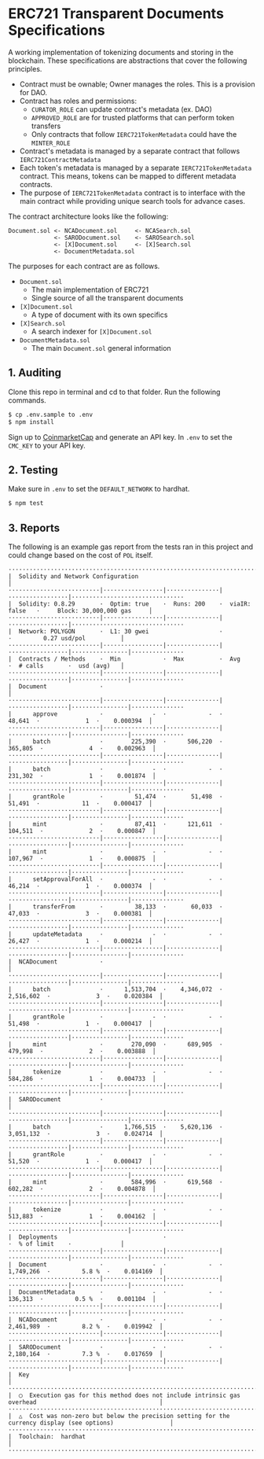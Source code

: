 # ERC721 Transparent Documents Specifications

A working implementation of tokenizing documents and storing in the 
blockchain. These specifications are abstractions that cover the 
following principles.

 - Contract must be ownable; Owner manages the roles. This is a 
   provision for DAO.
 - Contract has roles and permissions:
   - `CURATOR_ROLE` can update contract's metadata (ex. DAO)
   - `APPROVED_ROLE` are for trusted platforms that can perform 
     token transfers
   - Only contracts that follow `IERC721TokenMetadata` could have 
     the `MINTER_ROLE`
 - Contract's metadata is managed by a separate contract that 
   follows `IERC721ContractMetadata`
 - Each token's metadata is managed by a separate `IERC721TokenMetadata` 
   contract. This means, tokens can be mapped to different metadata 
   contracts.
 - The purpose of `IERC721TokenMetadata` contract is to interface with 
   the main contract while providing unique search tools for advance 
   cases.

The contract architecture looks like the following:

```
Document.sol <- NCADocument.sol     <- NCASearch.sol
             <- SARODocument.sol    <- SAROSearch.sol
             <- [X]Document.sol     <- [X]Search.sol
             <- DocumentMetadata.sol
```

The purposes for each contract are as follows.

 - `Document.sol` 
   - The main implementation of ERC721
   - Single source of all the transparent documents
 - `[X]Document.sol`
   - A type of document with its own specifics
 - `[X]Search.sol`
   - A search indexer for `[X]Document.sol`
 - `DocumentMetadata.sol`
   - The main `Document.sol` general information

## 1. Auditing

Clone this repo in terminal and cd to that folder. Run the following commands.

```bash
$ cp .env.sample to .env
$ npm install
```

Sign up to [CoinmarketCap](https://pro.coinmarketcap.com/signup) and generate an API key. In `.env` to set the `CMC_KEY` to your API key.

## 2. Testing

Make sure in `.env` to set the `DEFAULT_NETWORK` to hardhat.

```bash
$ npm test
```

## 3. Reports

The following is an example gas report from the tests ran in this project and could change based on the cost of `POL` itself.

```
···············································································································
|  Solidity and Network Configuration                                                                         │
··························|·················|···············|·················|································
|  Solidity: 0.8.29       ·  Optim: true    ·  Runs: 200    ·  viaIR: false   ·     Block: 30,000,000 gas     │
··························|·················|···············|·················|································
|  Network: POLYGON       ·  L1: 30 gwei                    ·                 ·         0.27 usd/pol          │
··························|·················|···············|·················|················|···············
|  Contracts / Methods    ·  Min            ·  Max          ·  Avg            ·  # calls       ·  usd (avg)   │
··························|·················|···············|·················|················|···············
|  Document               ·                                                                                   │
··························|·················|···············|·················|················|···············
|      approve            ·              -  ·            -  ·         48,641  ·             1  ·    0.000394  │
··························|·················|···············|·················|················|···············
|      batch              ·        225,390  ·      506,220  ·        365,805  ·             4  ·    0.002963  │
··························|·················|···············|·················|················|···············
|      batch              ·              -  ·            -  ·        231,302  ·             1  ·    0.001874  │
··························|·················|···············|·················|················|···············
|      grantRole          ·         51,474  ·       51,498  ·         51,491  ·            11  ·    0.000417  │
··························|·················|···············|·················|················|···············
|      mint               ·         87,411  ·      121,611  ·        104,511  ·             2  ·    0.000847  │
··························|·················|···············|·················|················|···············
|      mint               ·              -  ·            -  ·        107,967  ·             1  ·    0.000875  │
··························|·················|···············|·················|················|···············
|      setApprovalForAll  ·              -  ·            -  ·         46,214  ·             1  ·    0.000374  │
··························|·················|···············|·················|················|···············
|      transferFrom       ·         38,133  ·       60,033  ·         47,033  ·             3  ·    0.000381  │
··························|·················|···············|·················|················|···············
|      updateMetadata     ·              -  ·            -  ·         26,427  ·             1  ·    0.000214  │
··························|·················|···············|·················|················|···············
|  NCADocument            ·                                                                                   │
··························|·················|···············|·················|················|···············
|      batch              ·      1,513,704  ·    4,346,072  ·      2,516,602  ·             3  ·    0.020384  │
··························|·················|···············|·················|················|···············
|      grantRole          ·              -  ·            -  ·         51,498  ·             1  ·    0.000417  │
··························|·················|···············|·················|················|···············
|      mint               ·        270,090  ·      689,905  ·        479,998  ·             2  ·    0.003888  │
··························|·················|···············|·················|················|···············
|      tokenize           ·              -  ·            -  ·        584,286  ·             1  ·    0.004733  │
··························|·················|···············|·················|················|···············
|  SARODocument           ·                                                                                   │
··························|·················|···············|·················|················|···············
|      batch              ·      1,766,515  ·    5,620,136  ·      3,051,132  ·             3  ·    0.024714  │
··························|·················|···············|·················|················|···············
|      grantRole          ·              -  ·            -  ·         51,520  ·             1  ·    0.000417  │
··························|·················|···············|·················|················|···············
|      mint               ·        584,996  ·      619,568  ·        602,282  ·             2  ·    0.004878  │
··························|·················|···············|·················|················|···············
|      tokenize           ·              -  ·            -  ·        513,883  ·             1  ·    0.004162  │
··························|·················|···············|·················|················|···············
|  Deployments                              ·                                 ·  % of limit    ·              │
··························|·················|···············|·················|················|···············
|  Document               ·              -  ·            -  ·      1,749,266  ·         5.8 %  ·    0.014169  │
··························|·················|···············|·················|················|···············
|  DocumentMetadata       ·              -  ·            -  ·        136,313  ·         0.5 %  ·    0.001104  │
··························|·················|···············|·················|················|···············
|  NCADocument            ·              -  ·            -  ·      2,461,989  ·         8.2 %  ·    0.019942  │
··························|·················|···············|·················|················|···············
|  SARODocument           ·              -  ·            -  ·      2,180,164  ·         7.3 %  ·    0.017659  │
··························|·················|···············|·················|················|···············
|  Key                                                                                                        │
···············································································································
|  ◯  Execution gas for this method does not include intrinsic gas overhead                                   │
···············································································································
|  △  Cost was non-zero but below the precision setting for the currency display (see options)                │
···············································································································
|  Toolchain:  hardhat                                                                                        │
···············································································································
```